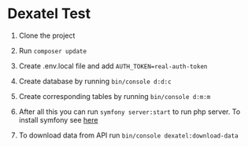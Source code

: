 # Dexatel Test

1. Clone the project
 
2. Run `composer update`

3. Create .env.local file and add `AUTH_TOKEN=real-auth-token`

4. Create database by running `bin/console d:d:c`

5. Create corresponding tables by running `bin/console d:m:m`

6. After all this you can run `symfony server:start` to run php server. To install symfony see [here](https://symfony.com/download)
7. To download data from API run `bin/console dexatel:download-data`
